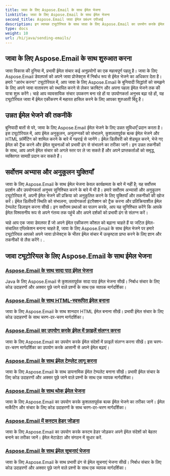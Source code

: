 ```yaml
---
title: जावा के लिए Aspose.Email के साथ ईमेल भेजना
linktitle: जावा के लिए Aspose.Email के साथ ईमेल भेजना
second_title: Aspose.Email जावा ईमेल प्रबंधन एपीआई
description: इन व्यापक ट्यूटोरियल के साथ जावा के लिए Aspose.Email का उपयोग करके ईमेल भेजने की कला में महारत हासिल करें। सहजता से ईमेल बनाना और भेजना सीखें।
type: docs
weight: 10
url: /hi/java/sending-emails/
---
```



## जावा के लिए Aspose.Email के साथ शुरुआत करना

जावा विकास की दुनिया में, प्रभावी ईमेल संचार कई अनुप्रयोगों का एक महत्वपूर्ण पहलू है। जावा के लिए Aspose.Email डेवलपर्स को अपने जावा प्रोजेक्ट्स में निर्बाध रूप से ईमेल भेजने का अधिकार देता है। हमारे "आरंभ करना" ट्यूटोरियल में, आप जावा के लिए Aspose.Email के बुनियादी सिद्धांतों को समझने के लिए अपने जावा वातावरण को स्थापित करने से लेकर क्राफ्टिंग और अपना पहला ईमेल भेजने तक की यात्रा शुरू करेंगे। चाहे आप व्यावसायिक संचार उपकरण बना रहे हों या उपयोगकर्ता अनुभव बढ़ा रहे हों, यह ट्यूटोरियल जावा में ईमेल एकीकरण में महारत हासिल करने के लिए आपका शुरुआती बिंदु है।

## उन्नत ईमेल भेजने की तकनीकें

बुनियादी बातों से परे, जावा के लिए Aspose.Email ईमेल भेजने के लिए उन्नत सुविधाएँ प्रदान करता है। इस ट्यूटोरियल में, आप ईमेल अनुकूलन, अनुलग्नकों को संभालने, कुशलतापूर्वक बल्क ईमेल भेजने और HTML फ़ॉर्मेटिंग को शामिल करने के बारे में गहराई से जानेंगे। ईमेल डिलीवरी को शेड्यूल करने, भेजे गए ईमेल को ट्रैक करने और ईमेल सूचनाओं को प्रभावी ढंग से संभालने का तरीका जानें। इन उन्नत तकनीकों के साथ, आप अपने ईमेल संचार को अगले स्तर पर ले जा सकते हैं और अपने प्राप्तकर्ताओं को समृद्ध, व्यक्तिगत सामग्री प्रदान कर सकते हैं।

## सर्वोत्तम अभ्यास और अनुकूलन युक्तियाँ

जावा के लिए Aspose.Email के साथ ईमेल भेजना केवल कार्यक्षमता के बारे में नहीं है; यह सर्वोत्तम प्रदर्शन और उपयोगकर्ता अनुभव सुनिश्चित करने के बारे में भी है। हमारे सर्वोत्तम अभ्यासों और अनुकूलन ट्यूटोरियल में, अपनी ईमेल भेजने की प्रक्रिया को अनुकूलित करने के लिए युक्तियाँ और तकनीकों की खोज करें। ईमेल डिलीवरी स्थिति को संभालना, उपयोगकर्ता इंटरैक्शन को ट्रैक करना और प्रतिक्रियाशील ईमेल टेम्पलेट डिज़ाइन करना सीखें। इन सर्वोत्तम प्रथाओं का पालन करके, आप यह सुनिश्चित करेंगे कि आपके ईमेल विश्वसनीय रूप से अपने गंतव्य तक पहुंचें और अपने दर्शकों को प्रभावी ढंग से संलग्न करें।

चाहे आप एक जावा डेवलपर हैं जो अपने ईमेल एकीकरण कौशल को बढ़ाना चाहते हैं या जटिल ईमेल-संचालित एप्लिकेशन बनाना चाहते हैं, जावा के लिए Aspose.Email के साथ ईमेल भेजने पर हमारे ट्यूटोरियल आपको अपने जावा प्रोजेक्ट्स के भीतर ईमेल संचार में उत्कृष्टता प्राप्त करने के लिए ज्ञान और तकनीकों से लैस करेंगे। .

## जावा ट्यूटोरियल के लिए Aspose.Email के साथ ईमेल भेजना
### [Aspose.Email के साथ सादा पाठ ईमेल भेजना](./sending-plain-text-emails/)
Java के लिए Aspose.Email से कुशलतापूर्वक सादा पाठ ईमेल भेजना सीखें। निर्बाध संचार के लिए कोड उदाहरणों और अक्सर पूछे जाने वाले प्रश्नों के साथ एक व्यापक मार्गदर्शिका।
### [Aspose.Email के साथ HTML-स्वरूपित ईमेल बनाना](./creating-html-formatted-emails/)
जावा के लिए Aspose.Email के साथ शानदार HTML ईमेल बनाना सीखें। प्रभावी ईमेल संचार के लिए कोड उदाहरणों के साथ चरण-दर-चरण मार्गदर्शिका।
### [Aspose.Email का उपयोग करके ईमेल में फ़ाइलें संलग्न करना](./attaching-files-to-emails-using-aspose-email/)
जावा के लिए Aspose.Email का उपयोग करके ईमेल संदेशों में फ़ाइलें संलग्न करना सीखें। इस चरण-दर-चरण मार्गदर्शिका का उपयोग करके आसानी से अपने ईमेल बढ़ाएं।
### [Aspose.Email के साथ ईमेल टेम्प्लेट लागू करना](./implementing-email-templates/)
जावा के लिए Aspose.Email के साथ डायनामिक ईमेल टेम्पलेट बनाना सीखें। प्रभावी ईमेल संचार के लिए कोड उदाहरणों और अक्सर पूछे जाने वाले प्रश्नों के साथ एक व्यापक मार्गदर्शिका।
### [Aspose.Email के साथ थोक ईमेल भेजना](./bulk-email-sending/)
जावा के लिए Aspose.Email का उपयोग करके कुशलतापूर्वक बल्क ईमेल भेजने का तरीका जानें। ईमेल मार्केटिंग और संचार के लिए कोड उदाहरणों के साथ चरण-दर-चरण मार्गदर्शिका।
### [Aspose.Email में कस्टम हेडर जोड़ना](./adding-custom-headers-in-aspose-email/)
जावा के लिए Aspose.Email का उपयोग करके कस्टम हेडर जोड़कर अपने ईमेल संदेशों को बेहतर बनाने का तरीका जानें। ईमेल मेटाडेटा और संगठन में सुधार करें.
### [Aspose.Email के साथ ईमेल सूचनाएं भेजना](./sending-email-notifications/)
जावा के लिए Aspose.Email के साथ प्रभावी ढंग से ईमेल सूचनाएं भेजना सीखें। निर्बाध संचार के लिए कोड उदाहरणों और अक्सर पूछे जाने वाले प्रश्नों के साथ एक व्यापक मार्गदर्शिका।